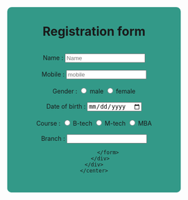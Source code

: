 <!DOCTYPE html>
<html lang="en">
<head>
    <meta charset="UTF-8">
    <meta name="viewport" content="width=device-width, initial-scale=1.0">
    <title>Registration form</title>
    <style>
        div{
            background-color: #339988;
            display: flex;
            flex-direction: row;
            text-align: center;
            justify-content: center;
            width: 400px;
            border-radius: 10px;
        }
        form{
            padding: 15px;
        }
    </style>
</head>
<body>
    <div>
      <center>
        <h1>Registration form</h1>
        <div class="2">
             <form action="">
                <label for="name">Name : </label>
                <input type="text" id="name" placeholder="Name" name="name"><br><br>
                <label for="mobile">Mobile : </label>
                <input type="tel" id="mobile" placeholder="mobile" name="mobile"><br><br>
                <label for="gender">Gender : </label>
                <input type="radio" name="gender">
                <label for="gender">male</label>
                <input type="radio" name="gender">
                <label for="gender">female</label><br><br>
                <label for="dob">Date of birth : </label>
                <input type="date" name="dob"><br><br>
                <label for="course">Course : </label>
                <input type="radio" name="course">
                <label for="course">B-tech</label>
                <input type="radio" name="course">
                <label for="course">M-tech</label>
                <input type="radio" name="course">
                <label for="course">MBA</label><br><br>
                <label for="branch">Branch : </label>
                <input type="text" name="branch">

             </form>
        </div>
    </div>
    </center>
</body>
</html>
